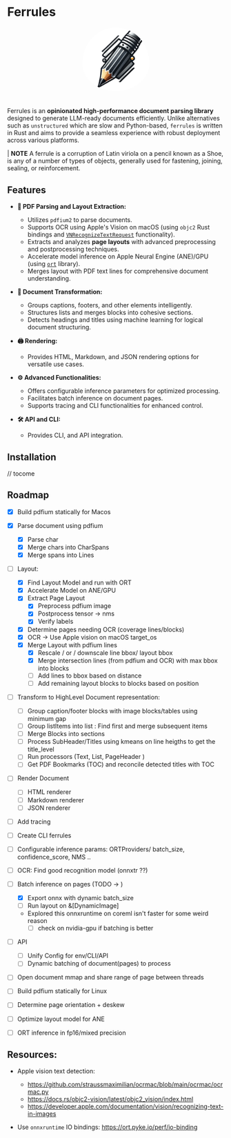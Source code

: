 # Ferrules

<div align="center">
    <img src="./ferrules-logo.png" alt="Ferrules-logo" width="31%"  style="border-radius: 50%; padding-bottom: 20px"/>
</div>

Ferrules is an **opinionated high-performance document parsing library** designed to generate LLM-ready documents efficiently.
Unlike alternatives such as `unstructured` which are slow and Python-based, `ferrules` is written in Rust and aims to provide a seamless experience with robust deployment across various platforms.

| **NOTE** A ferrule is a corruption of Latin viriola on a pencil known as a Shoe, is any of a number of types of objects, generally used for fastening, joining, sealing, or reinforcement.

## Features

- **📄 PDF Parsing and Layout Extraction:**

  - Utilizes `pdfium2` to parse documents.
  - Supports OCR using Apple's Vision on macOS (using `objc2` Rust bindings and [`VNRecognizeTextRequest`](https://developer.apple.com/documentation/vision/vnrecognizetextrequest) functionality).
  - Extracts and analyzes **page layouts** with advanced preprocessing and postprocessing techniques.
  - Accelerate model inference on Apple Neural Engine (ANE)/GPU (using [`ort`](https://ort.pyke.io/) library).
  - Merges layout with PDF text lines for comprehensive document understanding.

- **🔄 Document Transformation:**

  - Groups captions, footers, and other elements intelligently.
  - Structures lists and merges blocks into cohesive sections.
  - Detects headings and titles using machine learning for logical document structuring.

- **🖨️ Rendering:**

  - Provides HTML, Markdown, and JSON rendering options for versatile use cases.

- **⚙️ Advanced Functionalities:**

  - Offers configurable inference parameters for optimized processing.
  - Facilitates batch inference on document pages.
  - Supports tracing and CLI functionalities for enhanced control.

- **🛠️ API and CLI:**

  - Provides CLI, and API integration.

## Installation

// tocome

## Roadmap

- [x] Build pdfium statically for Macos

- [x] Parse document using pdfium

  - [x] Parse char
  - [x] Merge chars into CharSpans
  - [x] Merge spans into Lines

- [ ] Layout:

  - [x] Find Layout Model and run with ORT
  - [x] Accelerate Model on ANE/GPU
  - [x] Extract Page Layout
    - [x] Preprocess pdfium image
    - [x] Postprocess tensor -> nms
    - [x] Verify labels
  - [x] Determine pages needing OCR (coverage lines/blocks)
  - [x] OCR -> Use Apple vision on macOS target_os
  - [x] Merge Layout with pdfium lines
    - [x] Rescale / or / downscale line bbox/ layout bbox
    - [x] Merge intersection lines (from pdfium and OCR) with max bbox into blocks
    - [ ] Add lines to bbox based on distance
    - [ ] Add remaining layout blocks to blocks based on position

- [ ] Transform to HighLevel Document representation:

  - [ ] Group caption/footer blocks with image blocks/tables using minimum gap
  - [ ] Group listItems into list : Find first and merge subsequent items
  - [ ] Merge Blocks into sections
  - [ ] Process SubHeader/Titles using kmeans on line heigths to get the title_level
  - [ ] Run processors (Text, List, PageHeader )
  - [ ] Get PDF Bookmarks (TOC) and reconcile detected titles with TOC

- [ ] Render Document

  - [ ] HTML renderer
  - [ ] Markdown renderer
  - [ ] JSON renderer

- [ ] Add tracing
- [ ] Create CLI ferrules
- [ ] Configurable inference params: ORTProviders/ batch_size, confidence_score, NMS ..

- [ ] OCR: Find good recognition model (onnxtr ??)

- [ ] Batch inference on pages (TODO -> )

  - [x] Export onnx with dynamic batch_size
  - [ ] Run layout on &[DynamicImage]
  - Explored this onnxruntime on coreml isn't faster for some weird reason
    - [ ] check on nvidia-gpu if batching is better

- [ ] API

  - [ ] Unify Config for env/CLI/API
  - [ ] Dynamic batching of document(pages) to process

- [ ] Open document mmap and share range of page between threads
- [ ] Build pdfium statically for Linux
- [ ] Determine page orientation + deskew
- [ ] Optimize layout model for ANE
- [ ] ORT inference in fp16/mixed precision

## Resources:

- Apple vision text detection:

  - https://github.com/straussmaximilian/ocrmac/blob/main/ocrmac/ocrmac.py
  - https://docs.rs/objc2-vision/latest/objc2_vision/index.html
  - https://developer.apple.com/documentation/vision/recognizing-text-in-images

- Use `onnxruntime` IO bindings: https://ort.pyke.io/perf/io-binding
